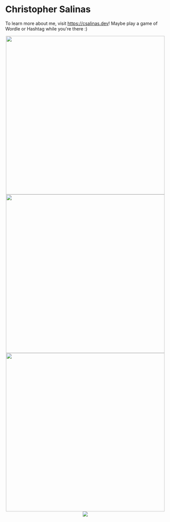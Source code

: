 # Christopher Salinas

To learn more about me, visit https://csalinas.dev! Maybe play a game of Wordle or Hashtag while you're there :)

<p align="center">
  <img src="https://github-readme-stats.vercel.app/api?username=csalinas-dev&theme=prussian&show_icons=true&hide_border=true&count_private=true" width="500" /><br />
  <img src="https://github-readme-streak-stats.herokuapp.com/?user=csalinas-dev&theme=prussian&hide_border=true" width="500" /><br />
  <img src="https://github-readme-stats.vercel.app/api/top-langs/?username=csalinas-dev&theme=prussian&show_icons=true&hide_border=true&layout=compact" width="500" /><br />
  <img src="https://visitor-badge.laobi.icu/badge?page_id=csalinas-dev.csalinas-dev" />
</p>
